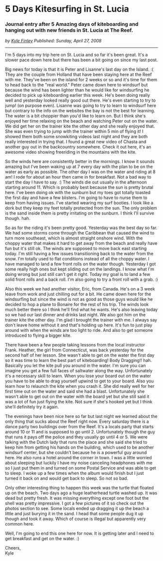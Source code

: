 # 5 Days Kitesurfing in St. Lucia
### Journal entry after 5 Amazing days of kiteboarding and hanging out with new friends in St. Lucia at The Reef.

*<div class="article-meta-data"> by <span class="article-meta-author" itemprop="author"><a href="https://twitter.com/kfinley" target="_blank" title="kfinley on Twitter">Kyle Finley</a></span> Published: <time itemprop="pubdate" datetime="4/27/2008 5:00:00 AM">Sunday, April 27, 2008</time></div>*

---

I'm 5 days into my trip here on St. Lucia and so far it's been great.  It's a slower pace down here but there has been a bit going on since my last post.

Big news for today is that it is Peter and Lisanne's last day on the Island. :( They are the couple from Holland that have been staying here at the Reef with me.  They've been on the island for 2 weeks or so and it's time for them to head back to the "real world."  Peter came down here to windsurf but because the wind has been lighter than he would like for windsurfing he decided to pick up kiteboarding earlier this week.  He's been doing really well and yesterday looked really good out there.  He's even starting to try to jump! (on purpose even).  Lisanne was going to try to learn to windsurf here but contrary to the info on the websites the bay is not the best for learning.  The water is a bit choppier than you'd like to learn on.  But I think she's enjoyed her time relaxing on the beach and watching Peter out on the water.  We did get her on the trainer kite the other day and she really enjoyed that.  She was even trying to jump with the trainer within 5 min of flying it!  I showed them both some snowkiting videos last night and they are both really interested in trying that.  I found a great new video of Chasta and another guy out in the backcountry somewhere. Check it out here, it's an awesome video showing freeriding in the mountains with the kite.

So the winds here are consistently better in the mornings.  I know it sounds amazing but I've been waking up at 7 every day with the plan to be on the water as early as possible.  The other day I was on the water and riding at 8 am!  I rode for about an hour then came in for breakfast.  Not a bad way to start the day I have to say. :)  The winds die out usually in the afternoon starting around 11.  Which is probably best because the sun is pretty brutal here.  I've been doing ok with the sunburn but my toes got totally toasted the first day and have a few blisters.  I'm going to have to nurse them to keep from having issues.  I've started wearing my surf booties.  I look like a dork but they keep my feet totally protected from the sun.  The only problem is the sand inside them is pretty irritating on the sunburn.  I think I'll survive though. hah.

So as for the riding it's been pretty good.  Yesterday was the best day so far.  We had some storms come through the Caribbean that caused the wind to turn more southeast, which is almost straight onshore wind.  With the choppy water that makes it hard to get away from the beach and really have fun but it's still ok.  The winds are supposed to move back east starting today.  I'm still having a few issues transitioning back to the water from the snow.  I'm totally used to flat conditions instead of all the choppy water.  I have managed to land a few front rolls on the water though.  Yesterday I got some really high ones but kept sliding out on the landings.  I know what I'm doing wrong but just still can't get it right.  Today my goal is to land a few solid front rolls and a back roll.  I'm also going to try a front roll with a grab. :)

Also this week we had another visitor, Eric, from Canada.  He's on a 3 week leave from work and just chilling out for a bit.  He came down here for the windsurfing but since the wind is not as good as those guys would like he decided to hop a plane to Bonaire for the rest of his trip.  The winds look much better there so I think he'll find what he wants.  He's also leaving today so we had our last dinner and drinks last night.  We also got him on the trainer kite the other day.  I'm glad I brought the trainer with me.  I always say don't leave home without it and that's holding up here.  It's fun to just play around with when the winds are too light to ride.  And also to get someone introduced to flying a bigger kite.

There have been a few people taking lessons from the local instructor Frank. Heather, the girl from Connecticut, was back yesterday for the second half of her lesson.  She wasn't able to get on the water the first day so it was time to learn the best part of kiteboarding! Body Dragging!! hah.  Basically you let the kite pull you around in the water.  I'm sure you can imagine you get a few full faces of saltwater along the way.  Unfortunately it's a necessary skill to learn.  When you lose your board out on the water you have to be able to drag yourself upwind to get to your board.  Also you learn how to relaunch the kite when you crash it.  She did really well for her first time out on the water and said she had a blast.  Unfortunately she wasn't able to get out on the water with the board yet but she still said it was a lot of fun just flying the kite.  Not sure if she's hooked yet but I think she'll definitely try it again.

The evenings have been nice here so far but last night we learned about the only thing that sucks about the Reef right now.  Every saturday there is a dance party two buildings over from the Reef.  It's a locals party that starts around 10 or 11 and is supposed to go until 2.  Unfortunately though the guy that runs it pays off the police and they usually go until 4 or 5.  We were talking with the Dutch lady that runs the place and she said she tried to keep him from getting his hands on the building, which used to be another windsurf center, but she couldn't because he is a powerful guy around here.  He also runs a hotel around the corner in town.  I was a little worried about sleeping but luckily I have my noise canceling headphones with me so I just put them in and turned on some Postal Service and was able to get to sleep.  I woke up a few times when the album would finish but I just turned it back on and would get back to sleep.  So not so bad.

Only other interesting thing to happen this week was the turtle that floated up on the beach.  Two days ago a huge leatherhead turtle washed up.  It was dead but pretty fresh.  It was missing everything except one foot but the shell was pretty impressive.  I got a few pictures of it so check out the photos section to see.  Some locals ended up dragging it up the beach a little and just burying it in the sand.  I head that some people dug it up though and took it away.  Which of course is illegal but apparently very common here.

Well, I'm going to end this one here for now.  It is getting later and I need to get breakfast and get on the water.  :)

Cheers,<br>
Kyle
